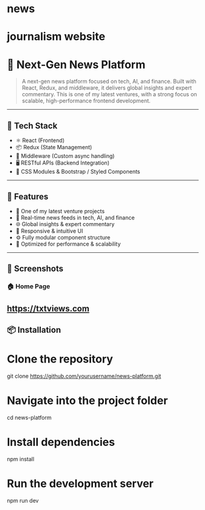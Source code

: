 # news
# journalism website
# 📰 Next-Gen News Platform
> A next-gen news platform focused on tech, AI, and finance. Built with React, Redux, and middleware, it delivers global insights and expert commentary. This is one of my latest ventures, with a strong focus on scalable, high-performance frontend development.

---

## 🧰 Tech Stack

- ⚛️ React (Frontend)
- 📦 Redux (State Management)
- 🔄 Middleware (Custom async handling)
- 🖥️ RESTful APIs (Backend Integration)
- 🎨 CSS Modules & Bootstrap / Styled Components

---

## 🚀 Features
- 🌟 One of my latest venture projects
- 📰 Real-time news feeds in tech, AI, and finance
- 🌐 Global insights & expert commentary
- 🧭 Responsive & intuitive UI
- ⚙️ Fully modular component structure
- 🧠 Optimized for performance & scalability

---

## 📸 Screenshots

### 🏠 Home Page
https://txtviews.com
---

## 📦 Installation
# Clone the repository
git clone https://github.com/yourusername/news-platform.git

# Navigate into the project folder
cd news-platform

# Install dependencies
npm install

# Run the development server
npm run dev
